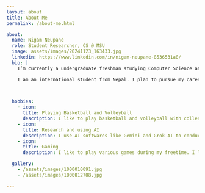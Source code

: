 ```yaml
---
layout: about
title: About Me
permalink: /about-me.html

about:
  name: Nigam Neupane
  role: Student Researcher, CS @ MSU
  image: assets/images/20241123_163433.jpg
  linkedin: https://www.linkedin.com/in/nigam-neupane-8536531a8/
  bio: |
    I’m currently a undergraduate freshman studying Computer Science at Morgan State University in Baltimore, Maryland. I expect to graduate in 2029.

    I am an international student from Nepal. I plan to pursue my career in Computer Science in the USA. I am particularly interested in Robotics and Aerospace engineering.

    

  hobbies:
    - icon: 
      title: Playing Basketball and Volleyball
      description: I like to play basketball and volleyball with colleagues and friends during holidays.
    - icon: 
      title: Research and using AI
      description: I use AI softwares like Gemini and Grok AI to conduct various independent research on the various fields I am interested in.
    - icon: 
      title: Gaming
      description: I like to play various games during my freetime. I like playing shooter games, strategy games and MOBA games.

  gallery:
    - /assets/images/1000010091.jpg
    - /assets/images/1000012708.jpg

---
```

